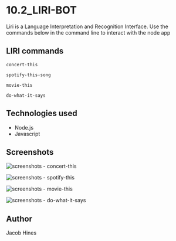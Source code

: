 # 10.2_LIRI-BOT
Liri is a Language Interpretation and Recognition Interface. Use the commands below  in the command line to interact with the node app
## LIRI commands
```
concert-this
```
```
spotify-this-song
```
```
movie-this
```
```
do-what-it-says
```

## Technologies used
* Node.js
* Javascript


## Screenshots 
![screenshots - concert-this](https://user-images.githubusercontent.com/51860566/71312019-e5541100-23eb-11ea-878b-dc083e28f10e.png)

![screenshots - spotify-this](https://user-images.githubusercontent.com/51860566/71312020-e5541100-23eb-11ea-8f06-beeb4359865c.png)

![screenshots - movie-this](https://user-images.githubusercontent.com/51860566/71312021-e5541100-23eb-11ea-8c91-eb548cf7092d.png)

![screenshots - do-what-it-says](https://user-images.githubusercontent.com/51860566/71312022-e5541100-23eb-11ea-8227-9b55d28e3e1c.png)



## Author
Jacob Hines